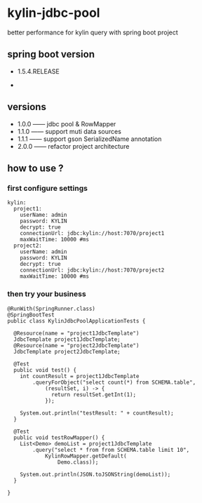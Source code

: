 # kylin-jdbc-pool
better performance for kylin query with spring boot project

## spring boot version

- 1.5.4.RELEASE

-
## versions

- 1.0.0 —— jdbc pool & RowMapper 
- 1.1.0 —— support muti data sources
- 1.1.1 —— support gson SerializedName annotation
- 2.0.0 —— refactor project architecture

## how to use ?

### first configure settings 

```
kylin:
  project1:
    userName: admin
    password: KYLIN
    decrypt: true
    connectionUrl: jdbc:kylin://host:7070/project1
    maxWaitTime: 10000 #ms
  project2:
    userName: admin
    password: KYLIN
    decrypt: true
    connectionUrl: jdbc:kylin://host:7070/project2
    maxWaitTime: 10000 #ms

```

### then try your business 

```
@RunWith(SpringRunner.class)
@SpringBootTest
public class KylinJdbcPoolApplicationTests {

  @Resource(name = "project1JdbcTemplate")
  JdbcTemplate project1JdbcTemplate;
  @Resource(name = "project2JdbcTemplate")
  JdbcTemplate project2JdbcTemplate;

  @Test
  public void test() {
    int countResult = project1JdbcTemplate
        .queryForObject("select count(*) from SCHEMA.table",
            (resultSet, i) -> {
              return resultSet.getInt(1);
            });

    System.out.println("testResult: " + countResult);
  }

  @Test
  public void testRowMapper() {
    List<Demo> demoList = project1JdbcTemplate
        .query("select * from from SCHEMA.table limit 10",
            KylinRowMapper.getDefault(
                Demo.class));

    System.out.println(JSON.toJSONString(demoList));
  }

}

```
